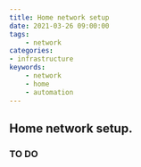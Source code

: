 ```yaml
---
title: Home network setup
date: 2021-03-26 09:00:00
tags:
    - network
categories:
- infrastructure
keywords:
    - network
    - home
    - automation
---
```

## Home network setup.

### TO DO
